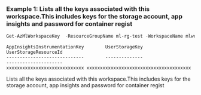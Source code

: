 ### Example 1: Lists all the keys associated with this workspace.This includes keys for the storage account, app insights and password for container regist
```powershell
Get-AzMlWorkspaceKey  -ResourceGroupName ml-rg-test -WorkspaceName mlworkspace-cli01
```

```output
AppInsightsInstrumentationKey        UserStorageKey                                                                           UserStorageResourceId
-----------------------------        --------------                                                                           ---------------------
xxxxxxxxxxxxxxxxxxxxxxxxxxxxx xxxxxxxxxxxxxxxxxxxxxxxxxxxxxxxxxxxxxxx
```

 Lists all the keys associated with this workspace.This includes keys for the storage account, app insights and password for container regist

